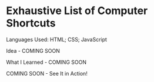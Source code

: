 <h1>Exhaustive List of Computer Shortcuts</h1>
<p>Languages Used: HTML; CSS; JavaScript</p>
<p>Idea  - COMING SOON</p>
<p>What I Learned - COMING SOON </p>
<p>COMING SOON - See It in Action!</p>
